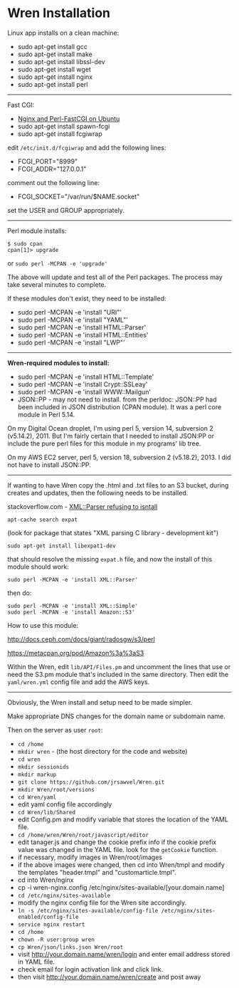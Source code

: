 # Wren Installation


Linux app installs on a clean machine:

* sudo apt-get install gcc
* sudo apt-get install make
* sudo apt-get install libssl-dev
* sudo apt-get install wget
* sudo apt-get install nginx
* sudo apt-get install perl

---

Fast CGI:

* [Nginx and Perl-FastCGI on Ubuntu](https://www.linode.com/docs/websites/nginx/nginx-and-perlfastcgi-on-ubuntu-12-04-lts-precise-pangolin)
 * sudo apt-get install spawn-fcgi
 * sudo apt-get install fcgiwrap

edit `/etc/init.d/fcgiwrap` and add the following lines:

* FCGI_PORT="8999"
* FCGI_ADDR="127.0.0.1"

comment out the following line:

* FCGI_SOCKET="/var/run/$NAME.socket"

set the USER and GROUP appropriately.

---


Perl module installs:

    $ sudo cpan
    cpan[1]> upgrade

or `sudo perl -MCPAN -e 'upgrade'`

The above will update and test all of the Perl packages. The process may take several minutes to complete.

If these modules don't exist, they need to be installed:

* sudo perl -MCPAN -e 'install "URI"'
* sudo perl -MCPAN -e 'install "YAML"'
* sudo perl -MCPAN -e 'install HTML::Parser'
* sudo perl -MCPAN -e 'install HTML::Entities'
* sudo perl -MCPAN -e 'install "LWP"'


---


**Wren-required modules to install:**

* sudo perl -MCPAN -e 'install HTML::Template' 
* sudo perl -MCPAN -e 'install Crypt::SSLeay'
* sudo perl -MCPAN -e 'install WWW::Mailgun' 
* JSON::PP - may not need to install. from the perldoc: JSON::PP had been included in JSON distribution (CPAN module). It was a perl core module in Perl 5.14.

On my Digital Ocean droplet, I'm using perl 5, version 14, subversion 2 (v5.14.2), 2011. But I'm fairly certain that I needed to install JSON:PP or include the pure perl files for this module in my programs' lib tree.

On my AWS EC2 server, perl 5, version 18, subversion 2 (v5.18.2), 2013. I did not have to install JSON::PP.


---

If wanting to have Wren copy the .html and .txt files to an S3 bucket, during creates and updates, then the following needs to be installed.

stackoverflow.com - [XML::Parser refusing to isntall](http://stackoverflow.com/questions/13986282/xmlparser-refusing-to-install)

    apt-cache search expat

(look for package that states "XML parsing C library - development kit")

    sudo apt-get install libexpat1-dev

that should resolve the missing `expat.h` file, and now the install of this module should work:

    sudo perl -MCPAN -e 'install XML::Parser'

then do:

    sudo perl -MCPAN -e 'install XML::Simple'
    sudo perl -MCPAN -e 'install Amazon::S3'


How to use this module:

<http://docs.ceph.com/docs/giant/radosgw/s3/perl>

<https://metacpan.org/pod/Amazon%3a%3aS3>


Within the Wren, edit `lib/API/Files.pm` and uncomment the lines that use or need the S3.pm module that's included in the same directory. Then edit the `yaml/wren.yml` config file and add the AWS keys.


---


Obviously, the Wren install and setup need to be made simpler.

Make appropriate DNS changes for the domain name or subdomain name.

Then on the server as user `root`:

* `cd /home`
* `mkdir wren` - (the host directory for the code and website)
* `cd wren`
* `mkdir sessionids`
* `mkdir markup`
* `git clone https://github.com/jrsawvel/Wren.git`
* `mkdir Wren/root/versions`
* `cd Wren/yaml`
* edit yaml config file accordingly
* `cd Wren/lib/Shared`
* edit Config.pm and modify variable that stores the location of the YAML file.
* `cd /home/wren/Wren/root/javascript/editor`
* edit tanager.js and change the cookie prefix info if the cookie prefix value was changed in the YAML file. look for the `getCookie` function.
* if necessary, modify images in Wren/root/images
* if the above images were changed, then cd into Wren/tmpl and modify the templates "header.tmpl" and "customarticle.tmpl".
* cd into Wren/nginx
* cp -i wren-nginx.config /etc/nginx/sites-available/[your.domain.name]
* `cd /etc/nginx/sites-available`
* modify the nginx config file for the Wren site accordingly.
* `ln -s /etc/nginx/sites-available/config-file /etc/nginx/sites-enabled/config-file`
* `service nginx restart`
* `cd /home`
* `chown -R user:group wren`
* `cp Wren/json/links.json Wren/root`
* visit http://your.domain.name/wren/login and enter email address stored in YAML file.
* check email for login activation link and click link.
* then visit http://your.domain.name/wren/create and post away


